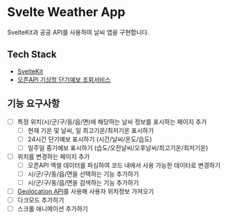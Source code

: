 # Svelte Weather App

SvelteKit과 공공 API를 사용하여 날씨 앱을 구현합니다.

## Tech Stack

- [SvelteKit](https://kit.svelte.dev/)
- [오픈API 기상청 단기예보 조회서비스](https://www.data.go.kr/data/15084084/openapi.do#tab_layer_detail_function)

## 기능 요구사항

- [ ] 특정 위치(시/군/구/동/읍/면)에 해당하는 날씨 정보를 표시하는 페이지 추가
  - [ ] 현재 기온 및 날씨, 일 최고기온/최저기온 표시하기
  - [ ] 24시간 단기예보 표시하기 (시간/날씨/온도/습도)
  - [ ] 일주일 중기예보 표시하기 (습도/오전날씨/오후날씨/최고기온/최저기온)
- [ ] 위치를 변경하는 페이지 추가
  - [ ] 오픈API 엑셀 데이터를 파싱하여 코드 내에서 사용 가능한 데이터로 변경하기
  - [ ] 시/군/구/동/읍/면을 선택하는 기능 추가하기
  - [ ] 시/군/구/동/읍/면을 검색하는 기능 추가하기
- [ ] [Geolocation API](https://developer.mozilla.org/ko/docs/Web/API/Geolocation)를 사용해 사용자 위치정보 가져오기
- [ ] 다크모드 추가하기
- [ ] 스크롤 애니메이션 추가하기
